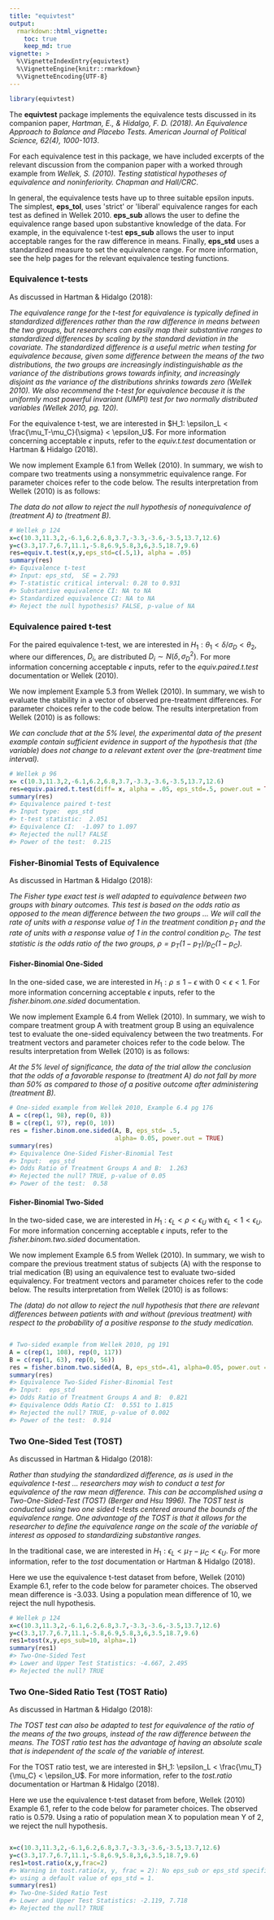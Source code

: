 ```yaml
---
title: "equivtest"
output:
  rmarkdown::html_vignette:
    toc: true
    keep_md: true
vignette: >
  %\VignetteIndexEntry{equivtest}
  %\VignetteEngine{knitr::rmarkdown}
  %\VignetteEncoding{UTF-8}
---
```





```r
library(equivtest)
```


The **equivtest** package implements the equivalence tests discussed in its companion paper, *Hartman, E., & Hidalgo, F. D. (2018). An Equivalence Approach to Balance and Placebo Tests. American Journal of Political Science, 62(4), 1000-1013*.

For each equivalence test in this package, we have included excerpts of the relevant discussion from the companion paper with a worked through example from *Wellek, S. (2010). Testing statistical hypotheses of equivalence and noninferiority. Chapman and Hall/CRC*. 

In general, the equivalence tests have up to three suitable epsilon inputs. The simplest, **eps_tol**, uses 'strict' or 'liberal' equivalence ranges for each test as defined in Wellek 2010. **eps_sub** allows the user to define the equivalence range based upon substantive knowledge of the data. For example, in the equivalence t-test **eps_sub** allows the user to input acceptable ranges for the raw difference in means. Finally, **eps_std** uses a standardized measure to set the equivalence range. For more information, see the help pages for the relevant equivalence testing functions. 

### Equivalence t-tests

As discussed in Hartman & Hidalgo (2018):

*The equivalence range for the t-test for equivalence is typically defined in standardized differences rather than the raw difference in means between the two groups, but researchers can easily map their substantive ranges to standardized differences by scaling by the standard deviation in the covariate. The standardized difference is a useful metric when testing for equivalence because, given some difference between the means of the two distributions, the two groups are increasingly indistinguishable as the variance of the distributions grows towards infinity, and increasingly disjoint as the variance of the distributions shrinks towards zero (Wellek 2010). We also recommend the t-test for equivalence because it is the uniformly most powerful invariant (UMPI) test for two normally distributed variables (Wellek 2010, pg. 120).*

For the equivalence t-test, we are interested in $H_1: \epsilon_L < \frac{\mu_T-\mu_C}{\sigma} < \epsilon_U$. For more information concerning acceptable $\epsilon$ inputs, refer to the *equiv.t.test* documentation or Hartman & Hidalgo (2018).

We now implement Example 6.1 from Wellek (2010). In summary, we wish to compare two treatments using a nonsymmetric equivalence range. For parameter choices refer to the code below. The results interpretation from Wellek (2010) is as follows:

*The data do not allow to reject the null hypothesis of nonequivalence of (treatment A) to (treatment B).*


```r
# Wellek p 124
x=c(10.3,11.3,2,-6.1,6.2,6.8,3.7,-3.3,-3.6,-3.5,13.7,12.6)
y=c(3.3,17.7,6.7,11.1,-5.8,6.9,5.8,3,6,3.5,18.7,9.6)
res=equiv.t.test(x,y,eps_std=c(.5,1), alpha = .05)
summary(res)
#> Equivalence t-test 
#> Input: eps_std,  SE = 2.793
#> T-statistic critical interval: 0.28 to 0.931 
#> Substantive equivalence CI: NA to NA 
#> Standardized equivalence CI: NA to NA 
#> Reject the null hypothesis? FALSE, p-value of NA
```



### Equivalence paired t-test

For the paired equivalence t-test, we are interested in $H_1: \theta_1 < \delta/\sigma_D < \theta_2$, where our differences, $D_i$, are distributed $D_i \sim N(\delta, \sigma_D^2)$. For more information concerning acceptable $\epsilon$ inputs, refer to the *equiv.paired.t.test* documentation or Wellek (2010).

We now implement Example 5.3 from Wellek (2010). In summary, we wish to evaluate the stability in a vector of observed pre-treatment differences. For parameter choices refer to the code below. The results interpretation from Wellek (2010) is as follows:

*We can conclude that at the 5% level, the experimental data of the present example contain sufficient evidence in support of the hypothesis that (the variable) does not change to a relevant extent over the (pre-treatment time interval).*


```r
# Wellek p 96
x= c(10.3,11.3,2,-6.1,6.2,6.8,3.7,-3.3,-3.6,-3.5,13.7,12.6)
res=equiv.paired.t.test(diff= x, alpha = .05, eps_std=.5, power.out = TRUE)
summary(res)
#> Equivalence paired t-test 
#> Input type:  eps_std 
#> t-test statistic:  2.051 
#> Equivalence CI:  -1.097 to 1.097 
#> Rejected the null? FALSE 
#> Power of the test:  0.215
```



### Fisher-Binomial Tests of Equivalence

As discussed in Hartman & Hidalgo (2018):

*The Fisher type exact test is well adapted to equivalence between two groups with binary outcomes. This test is based on the odds ratio as opposed to the mean difference between the two groups ... We will call the rate of units with a response value of 1 in the treatment condition $p_T$ and the rate of units with a response value of 1 in the control condition $p_C$. The test statistic is the odds ratio of the two groups, $\rho = p_T(1−p_T)/p_C(1−p_C)$.*

#### Fisher-Binomial One-Sided

In the one-sided case, we are interested in $H_1: \rho \le 1- \epsilon$ with $0 < \epsilon < 1$. For more information concerning acceptable $\epsilon$ inputs, refer to the *fisher.binom.one.sided* documentation.

We now implement Example 6.4 from Wellek (2010). In summary, we wish to compare treatment group A with treatment group B using an equivalence test to evaluate the one-sided equivalency between the two treatments. For treatment vectors and parameter choices refer to the code below. The results interpretation from Wellek (2010) is as follows:

*At the 5% level of significance, the data of the trial allow the conclusion that the odds of a favorable response to (treatment A) do not fall by more than 50% as compared to those of a positive outcome after administering (treatment B).*


```r
# One-sided example from Wellek 2010, Example 6.4 pg 176
A = c(rep(1, 98), rep(0, 8))
B = c(rep(1, 97), rep(0, 10))
res = fisher.binom.one.sided(A, B, eps_std= .5, 
                             alpha= 0.05, power.out = TRUE)
summary(res)
#> Equivalence One-Sided Fisher-Binomial Test 
#> Input:  eps_std 
#> Odds Ratio of Treatment Groups A and B:  1.263 
#> Rejected the null? TRUE, p-value of 0.05
#> Power of the test:  0.58
```



#### Fisher-Binomial Two-Sided

In the two-sided case, we are interested in $H_1: \epsilon_L < \rho < \epsilon_U$ with $\epsilon_L < 1 < \epsilon_U$. For more information concerning acceptable $\epsilon$ inputs, refer to the *fisher.binom.two.sided* documentation.

We now implement Example 6.5 from Wellek (2010). In summary, we wish to compare the previous treatment status of subjects (A) with the response to trial medication (B) using an equivalence test to evaluate two-sided equivalency. For treatment vectors and parameter choices refer to the code below. The results interpretation from Wellek (2010) is as follows:

*The (data) do not allow to reject the null hypothesis that there are relevant differences between patients with and without (previous treatment) with respect to the probability of a positive response to the study medication.*


```r

# Two-sided example from Wellek 2010, pg 191
A = c(rep(1, 108), rep(0, 117))
B = c(rep(1, 63), rep(0, 56))
res = fisher.binom.two.sided(A, B, eps_std=.41, alpha=0.05, power.out = TRUE)
summary(res)
#> Equivalence Two-Sided Fisher-Binomial Test 
#> Input:  eps_std 
#> Odds Ratio of Treatment Groups A and B:  0.821 
#> Equivalence Odds Ratio CI:  0.551 to 1.815 
#> Rejected the null? TRUE, p-value of 0.002
#> Power of the test:  0.914
```



### Two One-Sided Test (TOST) 

As discussed in Hartman & Hidalgo (2018):

*Rather than studying the standardized difference, as is used in the equivalence t-test ... researchers may wish to conduct a test for equivalence of the raw mean difference. This can be accomplished using a Two-One-Sided-Test (TOST) (Berger and Hsu 1996). The TOST test is conducted using two one sided t-tests centered around the bounds of the equivalence range. One advantage of the TOST is that it allows for the researcher to define the equivalence range on the scale of the variable of interest as opposed to standardizing substantive ranges.*

In the traditional case, we are interested in $H_1: \epsilon_L < \mu_T-\mu_C < \epsilon_U$.  For more information, refer to the *tost* documentation or Hartman & Hidalgo (2018).

Here we use the equivalence t-test dataset from before, Wellek (2010) Example 6.1, refer to the code below for parameter choices. The observed mean difference is -3.033. Using a population mean difference of 10, we reject the null hypothesis. 


```r
# Wellek p 124
x=c(10.3,11.3,2,-6.1,6.2,6.8,3.7,-3.3,-3.6,-3.5,13.7,12.6)
y=c(3.3,17.7,6.7,11.1,-5.8,6.9,5.8,3,6,3.5,18.7,9.6)
res1=tost(x,y,eps_sub=10, alpha=.1)
summary(res1)
#> Two-One-Sided Test 
#> Lower and Upper Test Statistics: -4.667, 2.495
#> Rejected the null? TRUE
```

### Two One-Sided Ratio Test (TOST Ratio) 

As discussed in Hartman & Hidalgo (2018):

*The TOST test can also be adapted to test for equivalence of the ratio of the means of the two groups, instead of the raw difference between the means. The TOST ratio test has the advantage of having an absolute scale that is independent of the scale of the variable of interest.*

For the TOST ratio test, we are interested in $H_1: \epsilon_L < \frac{\mu_T}{\mu_C} < \epsilon_U$. For more information, refer to the *tost.ratio* documentation or Hartman & Hidalgo (2018).

Here we use the equivalence t-test dataset from before, Wellek (2010) Example 6.1, refer to the code below for parameter choices. The observed ratio is 0.579. Using a ratio of population mean X to population mean Y of 2, we reject the null hypothesis. 


```r

x=c(10.3,11.3,2,-6.1,6.2,6.8,3.7,-3.3,-3.6,-3.5,13.7,12.6)
y=c(3.3,17.7,6.7,11.1,-5.8,6.9,5.8,3,6,3.5,18.7,9.6)
res1=tost.ratio(x,y,frac=2)
#> Warning in tost.ratio(x, y, frac = 2): No eps_sub or eps_std specified,
#> using a default value of eps_std = 1.
summary(res1)
#> Two-One-Sided Ratio Test 
#> Lower and Upper Test Statistics: -2.119, 7.718
#> Rejected the null? TRUE
```



